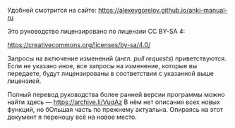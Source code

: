Удобней смотрится на сайте: https://alexeygorelov.github.io/anki-manual-ru

Это руководство лицензировано по лицензии CC BY-SA 4:

https://creativecommons.org/licenses/by-sa/4.0/

Запросы на включение изменений (англ. *pull requests*) приветствуются. Если не
указано иное, все запросы на изменение, которые вы передаете, будут
лицензированы в соответствии с указанной выше лицензией.

Полный перевод руководства более ранней версии программы можно найти здесь — https://archive.li/VuqAz
В нём нет описания всех новых функций, но бОльшая часть по прежнему актуальна.
Опираясь на этот документ я переношу всё на новое место.
